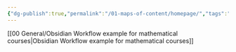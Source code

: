 ```yaml
---
{"dg-publish":true,"permalink":"/01-maps-of-content/homepage/","tags":"gardenEntry"}
---
```



[[00 General/Obsidian Workflow example for mathematical courses\|Obsidian Workflow example for mathematical courses]]


